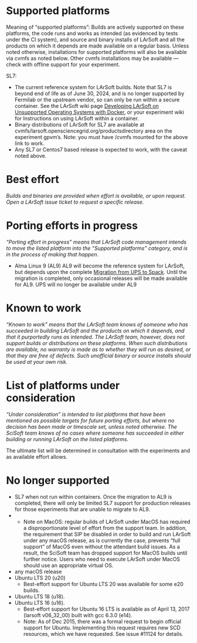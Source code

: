 

# Supported platforms

Meaning of “supported platforms”:  Builds are actively supported on these platforms, the code runs and works as intended (as evidenced by tests under the CI system), and source and binary installs of LArSoft and all the products on which it depends are made available on a regular basis. Unless noted otherwise, installations for supported platforms will also be available via cvmfs as noted below. Other cvmfs installations may be available — check with offline support for your experiment.

SL7:
- The current reference system for LArSoft builds. Note that SL7 is beyond end of life as of June 30, 2024, and is no longer supported by Fermilab or the upstream vendor, so can only be  run within a secure container. See the LArSoft wiki page [Developing LArSoft on Unsupported Operating Systems with Docker](https://larsoft.github.io/LArSoftWiki/Developing_LArSoft_on_Unsupported_Operating_Systems_with_Docker), or your experiment wiki for Instructions on using LArSoft within a container.   
- Binary distributions of LArSoft for SL7 are available at cvmfs/larsoft.opensciencegrid.org/productsdirectory area on the experiment gpvm’s.
Note: you must have /cvmfs mounted for the above link to work. 
- Any SL7 or Centos7 based release is expected to work, with the caveat noted above.


# Best effort

*Builds and binaries are provided when effort is available, or upon request. Open a LArSoft issue ticket to request a specific release.*


# Porting efforts in progress

*“Porting effort in progress” means that LArSoft code management intends to move the listed platform into the “Supported platforms” category, and is in the process of making that happen.*

- Alma Linux 9 (AL9)
AL9 will become the reference system for LArSoft, but depends upon the complete [Migration from UPS to Spack](https://larsoft.github.io/LArSoftWiki/LArSoft_with_SPACK). Until the migration is completed, only occasional releases will be made available for AL9.
UPS will no longer be available under AL9

# Known to work

*“Known to work” means that the LArSoft team knows of someone who has succeeded in building LArSoft and the products on which it depends, and that it purportedly runs as intended. The LArSoft team, however, does not support builds or distributions on these platforms. When such distributions are available, no warranty is made as to whether they will run as desired, or that they are free of defects. Such unofficial binary or source installs should be used at your own risk.*

# List of platforms under consideration

*“Under consideration” is intended to list platforms that have been mentioned as possible targets for future porting efforts, but where no decision has been made or timescale set, unless noted otherwise. The SciSoft team knows of no cases where someone has succeeded in either building or running LArSoft on the listed platforms.*

The ultimate list will be determined in consultation with the experiments and as available effort allows.

# No longer supported

- SL7 when not run within containers. Once the migration to AL9 is completed, there will only be limited SL7 support for production releases for those experiments that are unable to migrate to AL9.
- -   Note on MacOS: regular builds of LArSoft under MacOS has required a disproportionate level of effort from the support team. In addition, the requirement that SIP be disabled in order to build and run LArSoft under any macOS release, as is currently the case, prevents “full support” of MacOS even without the attendant build issues. As a result, the SciSoft team has dropped support for MacOS builds until further notice. Users who need to execute LArSoft under MacOS should use an appropriate virtual OS.
-  any macOS release
-   Ubuntu LTS 20 (u20)
    -   Best-effort support for Ubuntu LTS 20 was available for some e20 builds.
-   Ubuntu LTS 18 (u18).
-   Ubuntu LTS 16 (u16).
    -   Best-effort support for Ubuntu 16 LTS is available as of April 13, 2017 (larsoft v06_32_00) built with gcc 6.3.0 (e14).
    -   Note: As of Dec 2015, there was a formal request to begin official support for Ubuntu. Implementing this request requires new SCD resources, which we have requested. See issue \#11124 for details.
